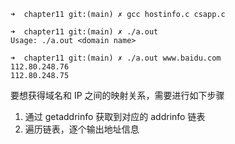 ```
➜  chapter11 git:(main) ✗ gcc hostinfo.c csapp.c

➜  chapter11 git:(main) ✗ ./a.out 
Usage: ./a.out <domain name>

➜  chapter11 git:(main) ✗ ./a.out www.baidu.com
112.80.248.76
112.80.248.75
```

要想获得域名和 IP 之间的映射关系，需要进行如下步骤

1. 通过 getaddrinfo 获取到对应的 addrinfo 链表
2. 遍历链表，逐个输出地址信息
